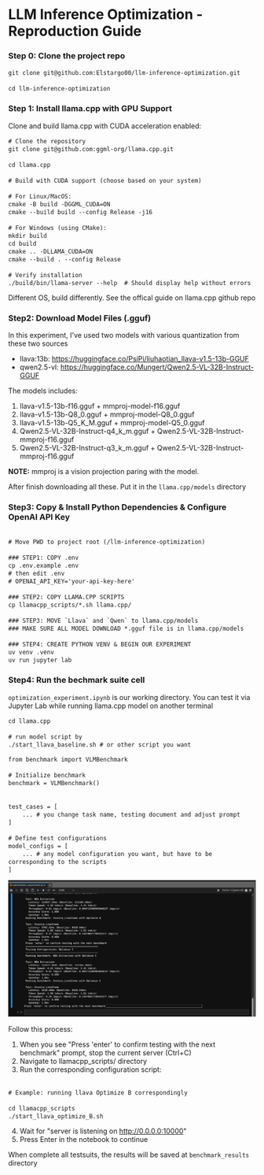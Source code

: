 # LLM Inference Optimization - Reproduction Guide

### Step 0: Clone the project repo

```
git clone git@github.com:Elstargo00/llm-inference-optimization.git

cd llm-inference-optimization
```

### Step 1: Install llama.cpp with GPU Support

Clone and build llama.cpp with CUDA acceleration enabled:

```
# Clone the repository
git clone git@github.com:ggml-org/llama.cpp.git

cd llama.cpp

# Build with CUDA support (choose based on your system)

# For Linux/MacOS:
cmake -B build -DGGML_CUDA=ON
cmake --build build --config Release -j16

# For Windows (using CMake):
mkdir build
cd build
cmake .. -DLLAMA_CUDA=ON
cmake --build . --config Release

# Verify installation
./build/bin/llama-server --help  # Should display help without errors

```

Different OS, build differently. See the offical guide on llama.cpp github repo

### Step2: Download Model Files (.gguf)

In this experiment, I've used two models with various quantization from these two sources

- llava:13b: https://huggingface.co/PsiPi/liuhaotian_llava-v1.5-13b-GGUF
- qwen2.5-vl: https://huggingface.co/Mungert/Qwen2.5-VL-32B-Instruct-GGUF

The models includes:

1. llava-v1.5-13b-f16.gguf + mmproj-model-f16.gguf
2. llava-v1.5-13b-Q8_0.gguf + mmproj-model-Q8_0.gguf
3. llava-v1.5-13b-Q5_K_M.gguf + mmproj-model-Q5_0.gguf
4. Qwen2.5-VL-32B-Instruct-q4_k_m.gguf + Qwen2.5-VL-32B-Instruct-mmproj-f16.gguf
5. Qwen2.5-VL-32B-Instruct-q3_k_m.gguf + Qwen2.5-VL-32B-Instruct-mmproj-f16.gguf

**NOTE:** mmproj is a vision projection paring with the model.

After finish downloading all these. Put it in the `llama.cpp/models` directory

### Step3: Copy & Install Python Dependencies & Configure OpenAI API Key

```

# Move PWD to project root (/llm-inference-optimization)

### STEP1: COPY .env
cp .env.example .env
# then edit .env
# OPENAI_API_KEY='your-api-key-here'

### STEP2: COPY LLAMA.CPP SCRIPTS
cp llamacpp_scripts/*.sh llama.cpp/

### STEP3: MOVE `Llava` and `Qwen` to llama.cpp/models
### MAKE SURE ALL MODEL DOWNLOAD *.gguf file is in llama.cpp/models

### STEP4: CREATE PYTHON VENV & BEGIN OUR EXPERIMENT
uv venv .venv
uv run jupyter lab
```

### Step4: Run the bechmark suite cell

`optimization_experiment.ipynb` is our working directory.
You can test it via Jupyter Lab while running llama.cpp model on another terminal

```
cd llama.cpp

# run model script by
./start_llava_baseline.sh # or other script you want
```

```
from benchmark import VLMBenchmark

# Initialize benchmark
benchmark = VLMBenchmark()


test_cases = [
    ... # you change task name, testing document and adjust prompt
]

# Define test configurations
model_configs = [
    ... # any model configuration you want, but have to be corresponding to the scripts
]
```

![alt text](next_model.png "Change the running model when this input pop up. Then press enter when the next model script is running")

Follow this process:

1. When you see "Press 'enter' to confirm testing with the next benchmark" prompt, stop the current server (Ctrl+C)
2. Navigate to llamacpp_scripts/ directory
3. Run the corresponding configuration script:

```

# Example: running llava Optimize B correspondingly

cd llamacpp_scripts
./start_llava_optimize_B.sh

```

4. Wait for "server is listening on http://0.0.0.0:10000"
5. Press Enter in the notebook to continue

When complete all testsuits, the results will be saved at `benchmark_results` directory
